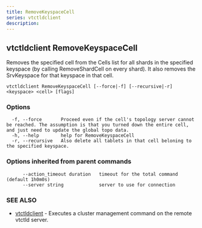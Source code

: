 ```yaml
---
title: RemoveKeyspaceCell
series: vtctldclient
description:
---
```

## vtctldclient RemoveKeyspaceCell

Removes the specified cell from the Cells list for all shards in the specified keyspace (by calling RemoveShardCell on every shard). It also removes the SrvKeyspace for that keyspace in that cell.

```
vtctldclient RemoveKeyspaceCell [--force|-f] [--recursive|-r] <keyspace> <cell> [flags]
```

### Options

```
  -f, --force       Proceed even if the cell's topology server cannot be reached. The assumption is that you turned down the entire cell, and just need to update the global topo data.
  -h, --help        help for RemoveKeyspaceCell
  -r, --recursive   Also delete all tablets in that cell beloning to the specified keyspace.
```

### Options inherited from parent commands

```
      --action_timeout duration   timeout for the total command (default 1h0m0s)
      --server string             server to use for connection
```

### SEE ALSO

* [vtctldclient](../)	 - Executes a cluster management command on the remote vtctld server.

